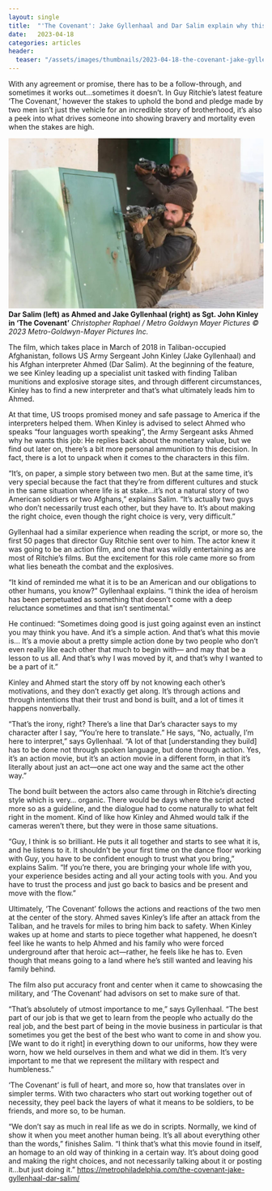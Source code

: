 ```yaml
---
layout: single
title:  "'The Covenant': Jake Gyllenhaal and Dar Salim explain why this action film feels real"
date:   2023-04-18
categories: articles
header:
  teaser: "/assets/images/thumbnails/2023-04-18-the-covenant-jake-gyllenhaal-dar-salim.jpg"
---
```


With any agreement or promise, there has to be a follow-through, and sometimes it works out…sometimes it doesn’t. In Guy Ritchie’s latest feature ‘The Covenant,’ however the stakes to uphold the bond and pledge made by two men isn’t just the vehicle for an incredible story of brotherhood, it’s also a peek into what drives someone into showing bravery and mortality even when the stakes are high.

![Jake Gyllenhaal and Dar Salim in The Covenant](/assets/images/thumbnails/2023-04-18-the-covenant-jake-gyllenhaal-dar-salim.jpg)
**Dar Salim (left) as Ahmed and Jake Gyllenhaal (right) as Sgt. John Kinley in ‘The Covenant’** _Christopher Raphael / Metro Goldwyn Mayer Pictures © 2023 Metro-Goldwyn-Mayer Pictures Inc._

The film, which takes place in March of 2018 in Taliban-occupied Afghanistan, follows US Army Sergeant John Kinley (Jake Gyllenhaal) and his Afghan interpreter Ahmed (Dar Salim). At the beginning of the feature, we see Kinley leading up a specialist unit tasked with finding Taliban munitions and explosive storage sites, and through different circumstances, Kinley has to find a new interpreter and that’s what ultimately leads him to Ahmed.

At that time, US troops promised money and safe passage to America if the interpreters helped them. When Kinley is advised to select Ahmed who speaks “four languages worth speaking”, the Army Sergeant asks Ahmed why he wants this job: He replies back about the monetary value, but we find out later on, there’s a bit more personal ammunition to this decision. In fact, there is a lot to unpack when it comes to the characters in this film.

“It’s, on paper, a simple story between two men. But at the same time, it’s very special because the fact that they’re from different cultures and stuck in the same situation where life is at stake…it’s not a natural story of two American soldiers or two Afghans,” explains Salim. “It’s actually two guys who don’t necessarily trust each other, but they have to. It’s about making the right choice, even though the right choice is very, very difficult.”

Gyllenhaal had a similar experience when reading the script, or more so, the first 50 pages that director Guy Ritchie sent over to him. The actor knew it was going to be an action film, and one that was wildly entertaining as are most of Ritchie’s films. But the excitement for this role came more so from what lies beneath the combat and the explosives.

“It kind of reminded me what it is to be an American and our obligations to other humans, you know?” Gyllenhaal explains. “I think the idea of heroism has been perpetuated as something that doesn’t come with a deep reluctance sometimes and that isn’t sentimental.”

He continued: “Sometimes doing good is just going against even an instinct you may think you have. And it’s a simple action. And that’s what this movie is… It’s a movie about a pretty simple action done by two people who don’t even really like each other that much to begin with— and may that be a lesson to us all. And that’s why I was moved by it, and that’s why I wanted to be a part of it.”

Kinley and Ahmed start the story off by not knowing each other’s motivations, and they don’t exactly get along. It’s through actions and through intentions that their trust and bond is built, and a lot of times it happens nonverbally.

“That’s the irony, right? There’s a line that Dar’s character says to my character after I say, “You’re here to translate.” He says, “No, actually, I’m here to interpret,” says Gyllenhaal. “A lot of that [understanding they build] has to be done not through spoken language, but done through action. Yes, it’s an action movie, but it’s an action movie in a different form, in that it’s literally about just an act—one act one way and the same act the other way.”

The bond built between the actors also came through in Ritchie’s directing style which is very… organic. There would be days where the script acted more so as a guideline, and the dialogue had to come naturally to what felt right in the moment. Kind of like how Kinley and Ahmed would talk if the cameras weren’t there, but they were in those same situations.

“Guy, I think is so brilliant. He puts it all together and starts to see what it is, and he listens to it. It shouldn’t be your first time on the dance floor working with Guy, you have to be confident enough to trust what you bring,” explains Salim. “If you’re there, you are bringing your whole life with you, your experience besides acting and all your acting tools with you. And you have to trust the process and just go back to basics and be present and move with the flow.”

Ultimately, ‘The Covenant’ follows the actions and reactions of the two men at the center of the story. Ahmed saves Kinley’s life after an attack from the Taliban, and he travels for miles to bring him back to safety. When Kinley wakes up at home and starts to piece together what happened, he doesn’t feel like he wants to help Ahmed and his family who were forced underground after that heroic act—rather, he feels like he has to. Even though that means going to a land where he’s still wanted and leaving his family behind.

The film also put accuracy front and center when it came to showcasing the military, and ‘The Covenant’ had advisors on set to make sure of that.

“That’s absolutely of utmost importance to me,” says Gyllenhaal. “The best part of our job is that we get to learn from the people who actually do the real job, and the best part of being in the movie business in particular is that sometimes you get the best of the best who want to come in and show you. [We want to do it right] in everything down to our uniforms, how they were worn, how we held ourselves in them and what we did in them. It’s very important to me that we represent the military with respect and humbleness.”

‘The Covenant’ is full of heart, and more so, how that translates over in simpler terms. With two characters who start out working together out of necessity, they peel back the layers of what it means to be soldiers, to be friends, and more so, to be human.

“We don’t say as much in real life as we do in scripts. Normally, we kind of show it  when you meet another human being. It’s all about everything other than the words,” finishes Salim. “I think that’s what this movie found in itself, an homage to an old way of thinking in a certain way. It’s about doing good and making the right choices, and not necessarily talking about it or posting it…but just doing it.”
https://metrophiladelphia.com/the-covenant-jake-gyllenhaal-dar-salim/

